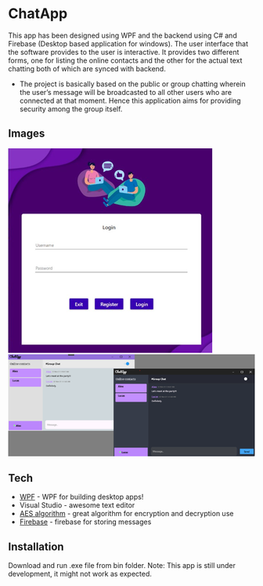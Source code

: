 # ChatApp

This app has been designed using WPF and the backend using C# and Firebase (Desktop based application for windows). The user interface that the software provides to the user is interactive. It provides two different forms, one for listing the online contacts and the other for the actual text chatting both of which are synced with backend.

- The project is basically based on the public or group chatting wherein the user’s message will be 
broadcasted to all other users who are connected at that moment. Hence this application aims for 
providing security among the group itself.


## Images

![](./Assets/login.png)
![](./Assets/main.png)


## Tech 

- [WPF](https://docs.microsoft.com/en-us/dotnet/desktop/wpf/?view=netdesktop-6.0) - WPF for building desktop apps!
- Visual Studio - awesome text editor
- [AES algorithm](https://docs.microsoft.com/en-us/dotnet/api/system.security.cryptography.aes?view=net-6.0) - great algorithm for encryption and decryption use
- [Firebase](https://firebase.google.com/) - firebase for storing messages

## Installation
Download and run .exe file from bin folder.
Note: This app is still under development, it might not work as expected.

